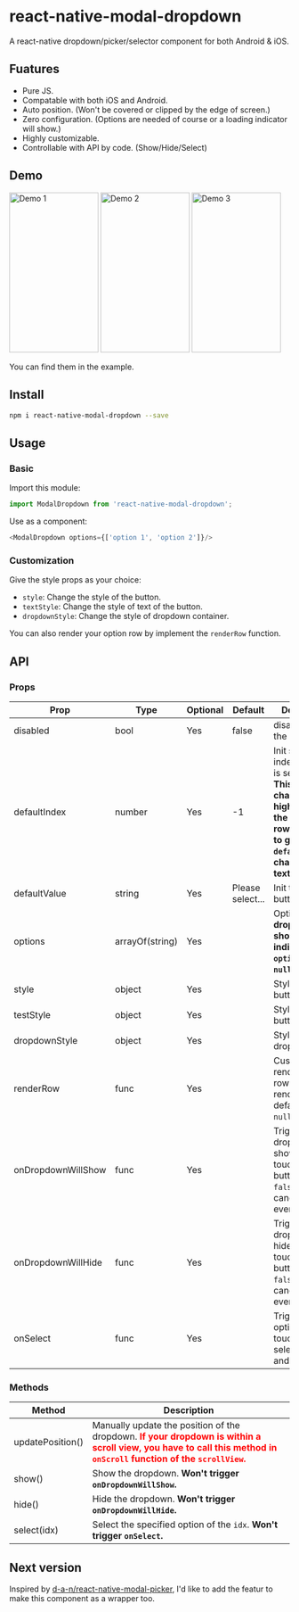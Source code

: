 # react-native-modal-dropdown

A react-native dropdown/picker/selector component for both Android & iOS.

## Fuatures

- Pure JS.
- Compatable with both iOS and Android.
- Auto position. (Won't be covered or clipped by the edge of screen.)
- Zero configuration. (Options are needed of course or a loading indicator will show.)
- Highly customizable. 
- Controllable with API by code. (Show/Hide/Select)

## Demo

<img src="https://github.com/sohobloo/react-native-modal-dropdown/blob/master/docs/demo_1.gif?raw=true" width = "160" height = "287.5" alt="Demo 1"/>
<img src="https://github.com/sohobloo/react-native-modal-dropdown/blob/master/docs/demo_2.gif?raw=true" width = "160" height = "287.5" alt="Demo 2"/>
<img src="https://github.com/sohobloo/react-native-modal-dropdown/blob/master/docs/demo_3.gif?raw=true" width = "160" height = "287.5" alt="Demo 3"/> 

You can find them in the example.

## Install

```sh
npm i react-native-modal-dropdown --save
```

## Usage

### Basic

Import this module:

```js
import ModalDropdown from 'react-native-modal-dropdown';
```

Use as a component:

```js
<ModalDropdown options={['option 1', 'option 2']}/>
```

### Customization

Give the style props as your choice:
- `style`: Change the style of the button.
- `textStyle`: Change the style of text of the button.
- `dropdownStyle`: Change the style of dropdown container.

You can also render your option row by implement the `renderRow` function.

## API

### Props

Prop               | Type     | Optional | Default   | Description
------------------ | -------- | -------- | --------- | -----------
disabled           | bool     | Yes      | false     | disable/enable the component.
defaultIndex       | number   | Yes      | -1        | Init selected index. `-1`: None is selected. **This only change the highlight of the dropdown row, you have to give a `defaultValue` to change the init text.**
defaultValue       | string   | Yes      | Please select... | Init text of the button.
options            | arrayOf(string) | Yes      |           | Options. **The dropdown will show a loading indicator if `options` is `null/undefined`.**
style              | object   | Yes      |           | Style of the button.
testStyle          | object   | Yes      |           | Style of the button text.
dropdownStyle      | object   | Yes      |           | Style of the dropdown list.
renderRow          | func     | Yes      |           | Customize render option rows. Will render a default row if `null/undefined`.
onDropdownWillShow | func     | Yes      |           | Trigger when dropdown will show by touching the button. Return `false` can cancel the event.
onDropdownWillHide | func     | Yes      |           | Trigger when dropdown will hide by touching the button. Return `false` can cancel the event.
onSelect           | func     | Yes      |           | Trigger when option row touched with selected `index` and `value`.

### Methods

Method           |  Description
---------------- |  -----------
updatePosition() |  Manually update the position of the dropdown. <font color=red>**If your dropdown is within a scroll view, you have to call this method in `onScroll` function of the `scrollView`.**</font>
show()           |  Show the dropdown. **Won't trigger `onDropdownWillShow`.**
hide()           |  Hide the dropdown. **Won't trigger `onDropdownWillHide`.**
select(idx)      |  Select the specified option of the `idx`. **Won't trigger `onSelect`.**


## Next version

Inspired by [d-a-n/react-native-modal-picker](https://github.com/d-a-n/react-native-modal-picker/), I'd like to add the featur to make this component as a wrapper too.
